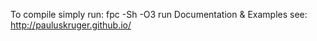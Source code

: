 To compile simply run: fpc -Sh -O3 run
Documentation & Examples see: http://pauluskruger.github.io/
